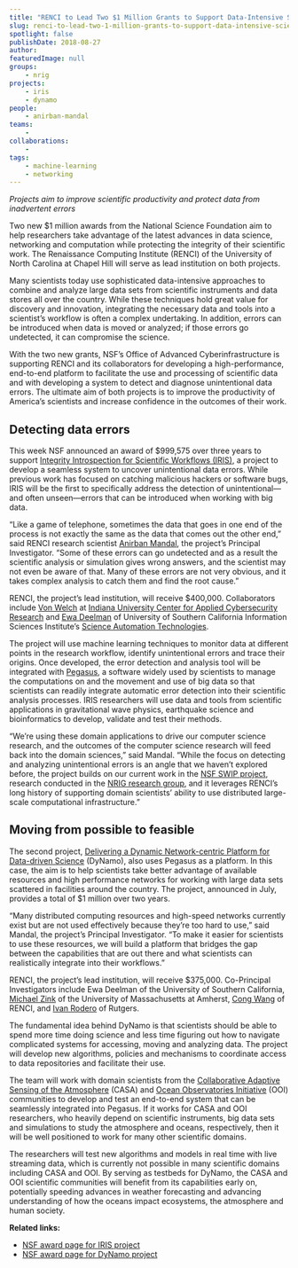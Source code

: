 ```yaml
---
title: "RENCI to Lead Two $1 Million Grants to Support Data-Intensive Scientific Research"
slug: renci-to-lead-two-1-million-grants-to-support-data-intensive-scientific-research
spotlight: false
publishDate: 2018-08-27
author: 
featuredImage: null
groups:
    - nrig
projects:
    - iris
    - dynamo
people:
    - anirban-mandal
teams: 
    - 
collaborations:
    - 
tags:
    - machine-learning
    - networking
---
```

<i><span style="font-weight: 400;">Projects aim to improve scientific productivity and protect data from inadvertent errors</span></i>

<span style="font-weight: 400;">Two new $1 million awards from the National Science Foundation aim to help researchers take advantage of the latest advances in data science, networking and computation while protecting the integrity of their scientific work. The Renaissance Computing Institute (RENCI) of the University of North Carolina at Chapel Hill will serve as lead institution on both projects. </span><!--more-->

<span style="font-weight: 400;">Many scientists today use sophisticated data-intensive approaches to combine and analyze large data sets from scientific instruments and data stores all over the country. While these techniques hold great value for discovery and innovation, integrating the necessary data and tools into a scientist’s workflow is often a complex undertaking. In addition, errors can be introduced when data is moved or analyzed; if those errors go undetected, it can compromise the science. </span>

<span style="font-weight: 400;">With the two new grants, NSF’s Office of Advanced Cyberinfrastructure is supporting RENCI and its collaborators for developing a high-performance, end-to-end platform to facilitate the use and processing of scientific data and with developing a system to detect and diagnose unintentional data errors. The ultimate aim of both projects is to improve the productivity of America’s scientists and increase confidence in the outcomes of their work. </span>
<h2>Detecting data errors</h2>
<span style="font-weight: 400;">This week NSF announced an award of </span><span style="font-weight: 400;">$999,575 over three years to support </span><a href="https://sites.google.com/view/iris-nsf/home"><span style="font-weight: 400;">Integrity Introspection for Scientific Workflows (IRIS)</span></a><span style="font-weight: 400;">, a project to develop a seamless system to uncover unintentional data errors. While previous work has focused on catching malicious hackers or software bugs, IRIS will be the first to specifically address the detection of unintentional—and often unseen—errors that can be introduced when working with big data. </span>

<span style="font-weight: 400;">“Like a game of telephone, sometimes the data that goes in one end of the process is not exactly the same as the data that comes out the other end,” said RENCI research scientist </span><a href="http://nrig.renci.org/staff/anirban-mandal/"><span style="font-weight: 400;">Anirban Mandal</span></a><span style="font-weight: 400;">, the project’s Principal Investigator. “Some of these errors can go undetected and as a result the scientific analysis or simulation gives wrong answers, and the scientist may not even be aware of that. Many of these errors are not very obvious, and it takes complex analysis to catch them and find the root cause.”</span>

<span style="font-weight: 400;">RENCI, the project’s lead institution, will receive $400,000. Collaborators include </span><a href="https://cacr.iu.edu/about/people/administration/von-welch.php"><span style="font-weight: 400;">Von Welch</span></a><span style="font-weight: 400;"> at </span><a href="https://cacr.iu.edu/index.php"><span style="font-weight: 400;">Indiana University Center for Applied Cybersecurity Research</span></a><span style="font-weight: 400;"> and </span><a href="https://deelman.isi.edu/"><span style="font-weight: 400;">Ewa Deelman</span></a><span style="font-weight: 400;"> of University of Southern California Information Sciences Institute’s </span><a href="https://scitech.isi.edu/"><span style="font-weight: 400;">Science Automation Technologies</span></a><span style="font-weight: 400;">. </span>

<span style="font-weight: 400;">The project will use machine learning techniques to monitor data at different points in the research workflow, identify unintentional errors and trace their origins. Once developed, the error detection and analysis tool will be integrated with </span><a href="https://pegasus.isi.edu/overview/"><span style="font-weight: 400;">Pegasus</span></a><span style="font-weight: 400;">, a software widely used by scientists to manage the computations on and the movement and use of big data so that scientists can readily integrate automatic error detection into their scientific analysis processes. IRIS researchers will use data and tools from scientific applications in gravitational wave physics, earthquake science and bioinformatics to develop, validate and test their methods.  </span>

<span style="font-weight: 400;">“We’re using these domain applications to drive our computer science research, and the outcomes of the computer science research will feed back into the domain sciences,” said Mandal. “While the focus on detecting and analyzing unintentional errors is an angle that we haven’t explored before, the project builds on our current work in the </span><a href="https://cacr.iu.edu/projects/swip/index.php"><span style="font-weight: 400;">NSF SWIP project</span></a><span style="font-weight: 400;">, research conducted in the </span><a href="http://nrig.renci.org/"><span style="font-weight: 400;">NRIG research group</span></a><span style="font-weight: 400;">, and it leverages RENCI’s long history of supporting domain scientists’ ability to use distributed large-scale computational infrastructure.”</span>
<h2>Moving from possible to feasible</h2>
<span style="font-weight: 400;">The second project, </span><a href="https://sites.google.com/view/dynamo-nsf/home"><span style="font-weight: 400;">Delivering a Dynamic Network-centric Platform for Data-driven Science</span></a><span style="font-weight: 400;"> (DyNamo), also uses Pegasus as a platform. In this case, the aim is to help scientists take better advantage of available resources and high performance networks for working with large data sets scattered in facilities around the country. The project, announced in July, provides a total of $1 million over two years. </span>

<span style="font-weight: 400;">“Many distributed computing resources and high-speed networks currently exist but are not used effectively because they’re too hard to use,” said Mandal, the project’s Principal Investigator. “To make it easier for scientists to use these resources, we will build a platform that bridges the gap between the capabilities that are out there and what scientists can realistically integrate into their workflows.”</span>

<span style="font-weight: 400;">RENCI, the project’s lead institution, will receive $375,000. Co-Principal Investigators include Ewa Deelman of the University of Southern California, </span><a href="http://www.ecs.umass.edu/ece/zink/Home.html"><span style="font-weight: 400;">Michael Zink</span></a><span style="font-weight: 400;"> of the University of Massachusetts at Amherst, </span><a href="http://nrig.renci.org/staff/cong-wang/"><span style="font-weight: 400;">Cong Wang</span></a><span style="font-weight: 400;"> of RENCI, and </span><a href="http://irodero.info/"><span style="font-weight: 400;">Ivan Rodero</span></a><span style="font-weight: 400;"> of Rutgers. </span>

<span style="font-weight: 400;">The fundamental idea behind DyNamo is that scientists should be able to spend more time doing science and less time figuring out how to navigate complicated systems for accessing, moving and analyzing data. The project will develop new algorithms, policies and mechanisms to coordinate access to data repositories and facilitate their use. </span>

<span style="font-weight: 400;">The team will work with domain scientists from the </span><a href="http://www.casa.umass.edu/index.php"><span style="font-weight: 400;">Collaborative Adaptive Sensing of the Atmosphere</span></a><span style="font-weight: 400;"> (CASA) and </span><a href="https://oceanobservatories.org/"><span style="font-weight: 400;">Ocean Observatories Initiative</span></a><span style="font-weight: 400;"> (OOI) communities to develop and test an end-to-end system that can be seamlessly integrated into Pegasus. If it works for CASA and OOI researchers, who heavily depend on scientific instruments, big data sets and simulations to study the atmosphere and oceans, respectively, then it will be well positioned to work for many other scientific domains. </span>

<span style="font-weight: 400;">The researchers will</span><span style="font-weight: 400;"> test new algorithms and models in real time with live streaming data, which is currently not possible in many scientific domains including CASA and OOI.</span><span style="font-weight: 400;"> By serving as testbeds for DyNamo, the CASA and OOI scientific communities will benefit from its capabilities early on, potentially speeding advances in weather forecasting and advancing understanding of how the oceans impact ecosystems, the atmosphere and human society.</span>

<b>Related links:</b>
<ul>
 	<li><a href="https://www.nsf.gov/awardsearch/showAward?AWD_ID=1839900&amp;HistoricalAwards=false"><span style="font-weight: 400;">NSF award page for IRIS project</span></a></li>
 	<li><a href="https://www.nsf.gov/awardsearch/showAward?AWD_ID=1826997&amp;HistoricalAwards=false"><span style="font-weight: 400;">NSF award page for DyNamo project</span></a></li>
</ul>
